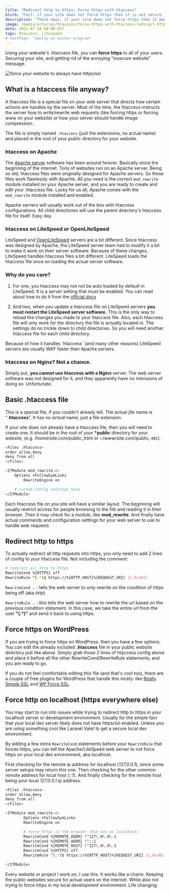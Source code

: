 ```yaml
---
title: "Redirect http to https: force https with htaccess"
blurb: "Fact: if your site does not force https then it is not secure. So fix it."
description: "These days, if your site does not force https then it may not be secure. Chrome, Brave, and Firefox will give nasty security warnings to your users if you site is not secured with https/ssl."
image: /media/articles/htaccess/force-https-with-htaccess-redirect-http-to-https.jpg
date: 2021-07-10 00:00 EST
tags: htaccess, litespeed
# nextPage: "deploy-an-anchor-program"
---
```


Using your website's .htaccess file, you can **force https** to all of your users. Securing your site, and getting rid of the annoying "insecure website" message.

![force your website to always have https/ssl](/media/articles/htaccess/force-https-with-htaccess-redirect-http-to-https.jpg)

## What is a htaccess file anyway?

A htaccess file is a special file on your web server that directs how certain actions are handles by the server. Most of the time, the htaccess instructs the server how to write/rewrite web requests (like forcing https or forcing www on your website) or how your server should handle image compression.

The file is simply named `.htaccess` (just the extensions, no actual name) and placed in the root of your public directory for your website.

### htaccess on Apache

The [Apache server](https://www.apache.org/) software has been around forever. Basically since the beginning of the internet. Tons of websites run on an Apache server. Being so old, htaccess files were originally designed for Apache servers. So these files work flawlessly with Apache. All you need is the correct `mod_rewrite` module installed on your Apache server, and you are ready to create and edit your .htaccess file. Lucky for us all, Apache comes with the `mod_rewrite` module installed and enabled.

Apache servers will usually work out of the box with htaccess configurations. All child directories will use the parent directory's htaccess file for itself. Easy day.

### htaccess on LiteSpeed or OpenLiteSpeed

LiteSpeed and [OpenLiteSpeed](https://openlitespeed.org/kb/) servers are a bit different. Since htaccess was designed by Apache, the LiteSpeed server team had to modify it a bit to make it work on their server software. Because of these changes, LiteSpeed handles htaccess files a bit different. LiteSpeed loads the htaccess file once on loading the actual server software.

### Why do you care?

1. For one, you htaccess may not not be auto loaded by default in LiteSpeed. It is a server setting that must be enabled. You can read about how to do it from the [official docs](https://openlitespeed.org/kb/how-to-autoload-htaccess-with-openlitespeed/)

2. And two, when you update a htaccess file on LiteSpeed servers **you must restart the LiteSpeed server software.** This is the only way to reload the changes you made to your htaccess file. Also, each htaccess file will only work for the directory the file is actually located in. The settings do no trickle down to child directories. So you will need another htaccess file for each child directory.

<div class="msg note text">
Because of how it handles `htaccess` (and many other reasons) LiteSpeed servers are usually WAY faster than Apache servers.
</div>

### htaccess on Nginx? Not a chance.

Simply put, **you cannot use htaccess with a Nginx** server. The web server software was not designed for it, and they apparently have no intensions of doing so. Unfortunate.

## Basic .htaccess file

This is a special file, if you couldn't already tell. The actual _file name_ is "**.htaccess**". It has no _actual_ name, just a file extension.

If your site does not already have a htaccess file, then you will need to create one. It should be in the root of your **\*public** directory for your website, (e.g. /home/site.com/public_html or ~/www/site.com/public, etc).

```bash
<Files .htaccess>
order allow,deny
deny from all
</Files>

<IfModule mod_rewrite.c>
	Options +FollowSymLinks
		RewriteEngine on

	# custom config settings here
</IfModule>
```

Each htaccess file on you site will have a similar layout. The beginning will usually restrict access for people browsing to the file and reading it in their browser. Then it may check for a _module_, like **mod_rewrite**. And finally have actual commands and configuration settings for your web server to use to handle web requests

## Redirect http to https

To actually redirect all http requests into https, you only need to add 2 lines of config to your htaccess file. Not including the comment:

```bash
# redirect all http to https
RewriteCond %{HTTPS} off
RewriteRule ^(.*)$ https://%{HTTP_HOST}%{REQUEST_URI} [L,R=301]
```

`RewriteCond` ... : tells the web server to only rewrite on the condition of https being off (aka _http_)

`RewriteRule` ... : this tells the web server how to rewrite the url based on the previous condition statement. In this case, we take the entire url from the user **"(.\*)"** and send it back to using https.

## Force https on WordPress

If you are trying to force https on WordPress, then you have a few options. You can edit the already included **.htaccess** file in your public website directory just like above. Simply grab those 2 lines of htaccess config above and place it before all the other RewriteCond/RewriteRule statements, and you are ready to go.

If you do not feel comfortable editing this file (and that's cool too), there are a couple of free plugins for WordPress that handle this nicely: like [Really Simple SSL](https://wordpress.org/plugins/really-simple-ssl/) and [WP Force SSL](https://wordpress.org/plugins/wp-force-ssl/).

## Force http on localhost (https everywhere else)

You may start to run into issues while trying to redirect http to https in your localhost server or development environment. Usually for the simple fact that your local dev server likely does not have https/ssl enabled. Unless you are using something cool like Laravel Valet to get a secure local dev environment.

By adding a few extra `RewriteCond` statements before your `RewriteRule` that forces https, you can tell the Apache/LiteSpeed web server to not force https on your local dev environment, aka localhost.

First checking for the remote ip address for localhost (_127.0.0.1_), since some server setups may return this one. Then checking for the other common remote address for local host (_::1_). And finally checking for the remote host being your local _127.0.0.1_ ip address.

```bash
<Files .htaccess>
order allow,deny
deny from all
</Files>

<IfModule mod_rewrite.c>
		Options +FollowSymLinks
		RewriteEngine on

		# force https in the browser (but not on localhost)
		RewriteCond %{REMOTE_ADDR} !^127\.0\.0\.1
		RewriteCond %{REMOTE_ADDR} !^::1
		RewriteCond %{REMOTE_HOST} !^127\.0\.0\.1
		RewriteCond %{HTTPS} off
		RewriteRule ^(.*)$ https://%{HTTP_HOST}%{REQUEST_URI} [L,R=301]

</IfModule>
```

Every website or project I work on, I use this. It works like a charm. Keeping the public websites secure for actual users on the internet. While also not trying to force https in my local development environment. Life changing.
